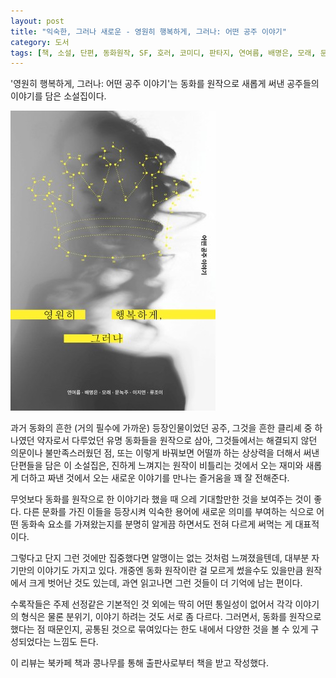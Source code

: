 ```yaml
---
layout: post
title: "익숙한, 그러나 새로운 - 영원히 행복하게, 그러나: 어떤 공주 이야기"
category: 도서
tags: [책, 소설, 단편, 동화원작, SF, 호러, 코미디, 판타지, 연여름, 배명은, 모래, 문녹주, 이지연, 류조이, 고블, 북카페 책과 콩나무, 서평]
---
```


'영원히 행복하게, 그러나: 어떤 공주 이야기'는
동화를 원작으로 새롭게 써낸 공주들의 이야기를 담은 소설집이다.

![표지](/images/happily-ever-after-but-book-h480.jpg)

과거 동화의 흔한 (거의 필수에 가까운) 등장인물이었던 공주,
그것을 흔한 클리셰 중 하나였던 약자로서 다루었던 유명 동화들을 원작으로 삼아,
그것들에서는 해결되지 않던 의문이나 불만족스러웠던 점,
또는 이렇게 바꿔보면 어떨까 하는 상상력을 더해서 써낸 단편들을 담은 이 소설집은,
진하게 느껴지는 원작이 비틀리는 것에서 오는 재미와
새롭게 더하고 짜낸 것에서 오는 새로운 이야기를 만나는 즐거움을 꽤 잘 전해준다.

무엇보다 동화를 원작으로 한 이야기라 했을 때 으레 기대할만한 것을 보여주는 것이 좋다.
다른 문화를 가진 이들을 등장시켜 익숙한 용어에 새로운 의미를 부여하는 식으로
어떤 동화속 요소를 가져왔는지를 분명히 알게끔 하면서도 전혀 다르게 써먹는 게 대표적이다.

그렇다고 단지 그런 것에만 집중했다면 알맹이는 없는 것처럼 느껴졌을텐데,
대부분 자기만의 이야기도 가지고 있다.
개중엔 동화 원작이란 걸 모르게 썼을수도 있을만큼 원작에서 크게 벗어난 것도 있는데,
과연 읽고나면 그런 것들이 더 기억에 남는 편이다.

수록작들은 주제 선정같은 기본적인 것 외에는 딱히 어떤 통일성이 없어서
각각 이야기의 형식은 물론 분위기, 이야기 하려는 것도 서로 좀 다르다.
그러면서, 동화를 원작으로 했다는 점 때문인지,
공통된 것으로 묶여있다는 한도 내에서
다양한 것을 볼 수 있게 구성되었다는 느낌도 든다.



<div class="im im-info">
이 리뷰는 북카페 책과 콩나무를 통해 출판사로부터 책을 받고 작성했다.
</div>
